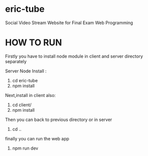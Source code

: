 # eric-tube
Social Video Stream Website for Final Exam Web Programming

# 

# HOW TO RUN
Firstly you have to install node module in client and server directory separately

Server Node Install :
1. cd eric-tube
2. npm install

Next,install in client also:
1. cd client/
2. npm install

Then you can back to previous directory or in server 
1. cd ..

finally you can run the web app
1. npm run dev

